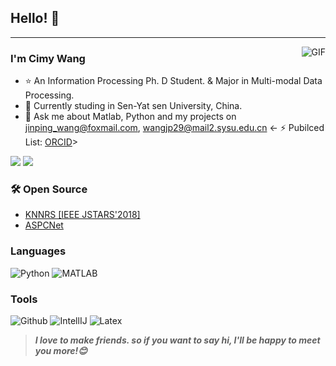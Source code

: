 ## Hello! 👋
---

<img align="right" alt="GIF" src="https://raw.githubusercontent.com/JoeyBling/JoeyBling/master/pic/pusheencode.gif" />

### I'm Cimy Wang

- ⭐️ An Information Processing Ph. D Student. & Major in Multi-modal Data Processing.
- 🌱 Currently studing in Sen-Yat sen University, China.
- 💬 Ask me about Matlab, Python and my projects on [jinping_wang@foxmail.com](mailto:jinping_wang@foxmail.com), [wangjp29@mail2.sysu.edu.cn](mailto:wangjp29@mail2.sysu.edu.cn)
<- ⚡ Pubilced List: [ORCID](https://orcid.org/0000-0002-4157-8605)>


<p>
  <img src="http://views.whatilearened.today/views/github/Cimy-wang/views.svg"/>
  <a href="https://github.com/Cimy-wang?tab=repositories"><img src="https://badges.frapsoft.com/os/v2/open-source.svg?v=103"/></a>
</p>

### 🛠 Open Source 

- [KNNRS [IEEE JSTARS'2018]](https://github.com/Cimy-wang/KNN-based-Representation-of-Superpixels-for-hyperspectral-image-classification)
- [ASPCNet](https://github.com/Cimy-wang/Adaptive-Spatial-Pattern-Capsule-Public)


### Languages

![Python](https://img.shields.io/badge/-Python-000000?style=flat&logo=python)
![MATLAB](https://img.shields.io/badge/-MATLAB-blue)

### Tools

![Github](https://img.shields.io/badge/-Github-000000?style=flat&logo=github) 
![IntellIJ](https://img.shields.io/badge/-IntellIJ%20IDEA-000000?style=flat&logo=intellij%20idea)
![Latex](https://img.shields.io/badge/-latex-green)


> ***I love to make friends. so if you want to say hi, I'll be happy to meet you more!😊***
